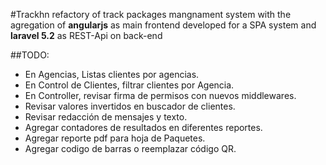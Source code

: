 #Trackhn
refactory of track packages mangnament system with the agregation of **angularjs** as main frontend developed for a SPA system and **laravel 5.2** as REST-Api on back-end

##TODO:
- En Agencias, Listas clientes por agencias.
- En Control de Clientes, filtrar clientes por Agencia.
- En Controller, revisar firma de permisos con nuevos middlewares.
- Revisar valores invertidos en buscador de clientes.
- Revisar redacción de mensajes y texto.
- Agregar contadores de resultados en diferentes reportes.
- Agregar reporte pdf para hoja de Paquetes.
- Agregar codigo de barras o reemplazar código QR.
